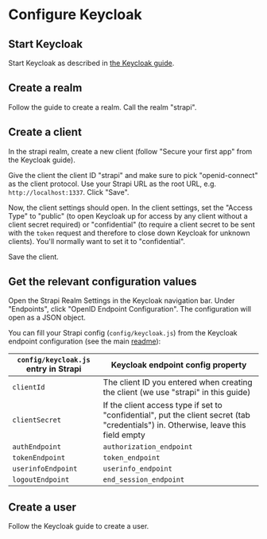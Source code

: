 # Configure Keycloak

## Start Keycloak

Start Keycloak as described in [the Keycloak guide](https://www.keycloak.org/getting-started/getting-started-zip).

## Create a realm

Follow the guide to create a realm. Call the realm "strapi".

## Create a client

In the strapi realm, create a new client (follow "Secure your first app" from the Keycloak guide).

Give the client the client ID "strapi" and make sure to pick "openid-connect" as the client protocol. Use your Strapi URL as the root URL, e.g. `http://localhost:1337`. Click "Save".

Now, the client settings should open. In the client settings, set the "Access Type" to "public" (to open Keycloak up for access by any client without a client secret required) or "confidential" (to require a client secret to be sent with the `token` request and therefore to close down Keycloak for unknown clients). You'll normally want to set it to "confidential".

Save the client.

## Get the relevant configuration values

Open the Strapi Realm Settings in the Keycloak navigation bar. Under "Endpoints", click "OpenID Endpoint Configuration". The configuration will open as a JSON object.

You can fill your Strapi config (`config/keycloak.js`) from the Keycloak endpoint configuration (see the main [readme](../README.md)):

| `config/keycloak.js` entry in Strapi | Keycloak endpoint config property                                                                                                   |
| ------------------------------------ | ----------------------------------------------------------------------------------------------------------------------------------- |
| `clientId`                           | The client ID you entered when creating the client (we use "strapi" in this guide)                                                  |
| `clientSecret`                       | If the client access type if set to "confidential", put the client secret (tab "credentials") in. Otherwise, leave this field empty |
| `authEndpoint`                       | `authorization_endpoint`                                                                                                            |
| `tokenEndpoint`                      | `token_endpoint`                                                                                                                    |
| `userinfoEndpoint`                   | `userinfo_endpoint`                                                                                                                 |
| `logoutEndpoint`                     | `end_session_endpoint`                                                                                                              |

## Create a user

Follow the Keycloak guide to create a user.
